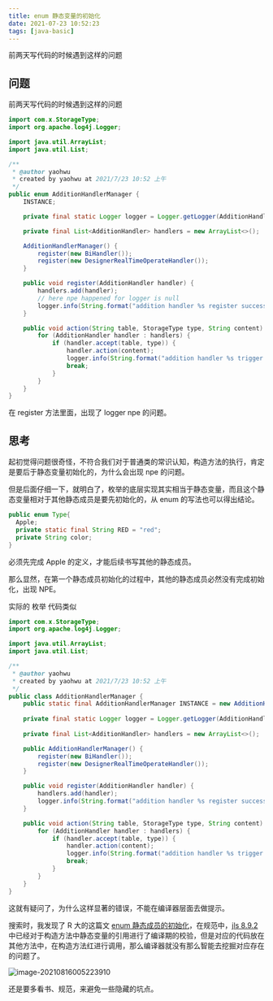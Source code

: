 ```yaml
---
title: enum 静态变量的初始化
date: 2021-07-23 10:52:23
tags: [java-basic]
---
```


前两天写代码的时候遇到这样的问题

<!-- more -->

## 问题

前两天写代码的时候遇到这样的问题

```java
import com.x.StorageType;
import org.apache.log4j.Logger;

import java.util.ArrayList;
import java.util.List;

/**
 * @author yaohwu
 * created by yaohwu at 2021/7/23 10:52 上午
 */
public enum AdditionHandlerManager {
    INSTANCE;

    private final static Logger logger = Logger.getLogger(AdditionHandlerManager.class);

    private final List<AdditionHandler> handlers = new ArrayList<>();

    AdditionHandlerManager() {
        register(new BiHandler());
        register(new DesignerRealTimeOperateHandler());
    }

    public void register(AdditionHandler handler) {
        handlers.add(handler);
        // here npe happened for logger is null
        logger.info(String.format("addition handler %s register success", handler.getClass().getSimpleName()));
    }

    public void action(String table, StorageType type, String content) {
        for (AdditionHandler handler : handlers) {
            if (handler.accept(table, type)) {
                handler.action(content);
                logger.info(String.format("addition handler %s trigger success", handler.getClass().getSimpleName()));
                break;
            }
        }
    }
}
```

在 register 方法里面，出现了 logger npe 的问题。

## 思考

起初觉得问题很奇怪，不符合我们对于普通类的常识认知，构造方法的执行，肯定是要后于静态变量初始化的，为什么会出现 npe 的问题。

但是后面仔细一下，就明白了，枚举的底层实现其实相当于静态变量，而且这个静态变量相对于其他静态成员是要先初始化的，从 enum 的写法也可以得出结论。

```java
public enum Type{
  Apple;
  private static final String RED = "red";
  private String color;
}
```

必须先完成 Apple 的定义，才能后续书写其他的静态成员。

那么显然，在第一个静态成员初始化的过程中，其他的静态成员必然没有完成初始化，出现 NPE。

实际的 枚举 代码类似

```java
import com.x.StorageType;
import org.apache.log4j.Logger;

import java.util.ArrayList;
import java.util.List;

/**
 * @author yaohwu
 * created by yaohwu at 2021/7/23 10:52 上午
 */
public class AdditionHandlerManager {
    public static final AdditionHandlerManager INSTANCE = new AdditionHandlerManager();
    
    private final static Logger logger = Logger.getLogger(AdditionHandlerManager.class);
    
    private final List<AdditionHandler> handlers = new ArrayList<>();

    public AdditionHandlerManager() {
        register(new BiHandler());
        register(new DesignerRealTimeOperateHandler());
    }

    public void register(AdditionHandler handler) {
        handlers.add(handler);
        logger.info(String.format("addition handler %s register success", handler.getClass().getSimpleName()));
    }

    public void action(String table, StorageType type, String content) {
        for (AdditionHandler handler : handlers) {
            if (handler.accept(table, type)) {
                handler.action(content);
                logger.info(String.format("addition handler %s trigger success", handler.getClass().getSimpleName()));
                break;
            }
        }
    }
}
```

这就有疑问了，为什么这样显著的错误，不能在编译器层面去做提示。

搜索时，我发现了 R 大的这篇文 [enum 静态成员的初始化](https://www.iteye.com/blog/rednaxelafx-460981)，在规范中，[jls 8.9.2](https://docs.oracle.com/javase/specs/jls/se8/html/jls-8.html#jls-8.9) 中已经对于构造方法中静态变量的引用进行了编译期的校验，但是对应的代码放在其他方法中，在构造方法红进行调用，那么编译器就没有那么智能去挖掘对应存在的问题了。

![image-20210816005223910][def]

还是要多看书、规范，来避免一些隐藏的坑点。

[def]: https://cdn.jsdelivr.net/gh/yaohwu/link-image/static/BSSmsq.png